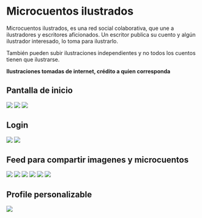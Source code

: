 # Microcuentos ilustrados

Microcuentos ilustrados, es una red social colaborativa, que une a ilustradores y escritores aficionados.
Un escritor publica su cuento y algún ilustrador interesado, lo toma para ilustrarlo.

También pueden subir ilustraciones independientes y no todos los cuentos tienen que ilustrarse.

**Ilustraciones tomadas de internet, crédito a quien corresponda**

## Pantalla de inicio

![](src/img/01.png)
![](src/img/02.png)
![](src/img/03.png)

## Login
![](src/img/04.png)
![](src/img/05.png)

## Feed para compartir imagenes y microcuentos

![](src/img/06.png)
![](src/img/07.png)
![](src/img/08.png)
![](src/img/09.png)
![](src/img/10.png)
![](src/img/11.png)

## Profile personalizable

![](src/img/12.png)
